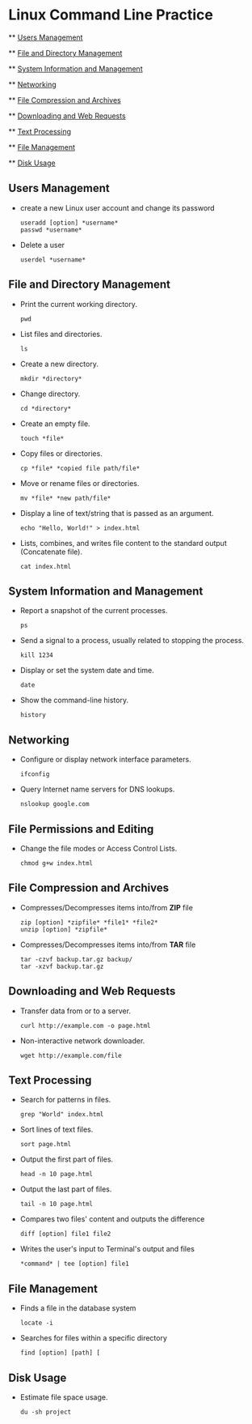 # Linux Command Line Practice

** [Users Management](#Users-Management)

** [File and Directory Management](#File-and-Directory-Management)

** [System Information and Management](#System-Information-and-Management)

** [Networking](#Networking)

** [File Compression and Archives](#File-Compression-and-Archives)

** [Downloading and Web Requests](#Downloading-and-Web-Requests)

** [Text Processing](#Text-Processing)

** [File Management](#File-Management)

** [Disk Usage](#Disk-Usage)


## Users Management
- create a new Linux user account and change its password
  ```
  useradd [option] *username*
  passwd *username*
  ```
  
- Delete a user
  ```
  userdel *username*
  ```
  
## File and Directory Management

- Print the current working directory.
  ```
  pwd
  ```

- List files and directories.
  ```
  ls
  ```

- Create a new directory.
  ```
  mkdir *directory*
  ```

- Change directory.
  ```
  cd *directory*
  ```

- Create an empty file.
  ```
  touch *file*
  ```

- Copy files or directories.
  ```
  cp *file* *copied file path/file*
  ```

- Move or rename files or directories.
  ```
  mv *file* *new path/file*
  ```

- Display a line of text/string that is passed as an argument.
  ```
  echo "Hello, World!" > index.html
  ```

- Lists, combines, and writes file content to the standard output (Concatenate file).
  ```
  cat index.html
  ```


## System Information and Management

- Report a snapshot of the current processes.
  ```
  ps
  ```

- Send a signal to a process, usually related to stopping the process.
  ```
  kill 1234
  ```

- Display or set the system date and time.
  ```
  date
  ```

- Show the command-line history.
  ```
  history
  ```

## Networking

- Configure or display network interface parameters.
  ```
  ifconfig
  ```

- Query Internet name servers for DNS lookups.
  ```
  nslookup google.com
  ```

## File Permissions and Editing

- Change the file modes or Access Control Lists.
  ```
  chmod g+w index.html
  ```

## File Compression and Archives

- Compresses/Decompresses items into/from **ZIP** file
  ```
  zip [option] *zipfile* *file1* *file2*
  unzip [option] *zipfile*
  ```

- Compresses/Decompresses items into/from **TAR** file
  ```
  tar -czvf backup.tar.gz backup/
  tar -xzvf backup.tar.gz
  ```

## Downloading and Web Requests

- Transfer data from or to a server.
  ```
  curl http://example.com -o page.html
  ```

- Non-interactive network downloader.
  ```
  wget http://example.com/file
  ```

## Text Processing

- Search for patterns in files.
  ```
  grep "World" index.html
  ```

- Sort lines of text files.
  ```
  sort page.html
  ```

- Output the first part of files.
  ```
  head -n 10 page.html
  ```

- Output the last part of files.
  ```
  tail -n 10 page.html
  ```
- Compares two files' content and outputs the difference
  ```
  diff [option] file1 file2
  ```
- Writes the user's input to Terminal's output and files
  ```
  *command* | tee [option] file1
  ```
## File Management
- Finds a file in the database system
  ```
  locate -i 
  ```
- Searches for files within a specific directory
  ```
  find [option] [path] [
  ```
## Disk Usage

- Estimate file space usage.
  ```
  du -sh project
  ```




